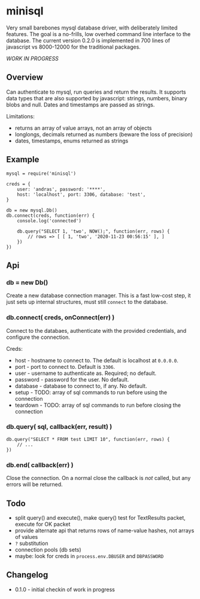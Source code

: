 minisql
=======

Very small barebones mysql database driver, with deliberately limited features.  The goal is
a no-frills, low overhed command line interface to the database.  The current version 0.2.0
is implemented in 700 lines of javascript vs 8000-12000 for the traditional packages.

_WORK IN PROGRESS_


Overview
--------

Can authenticate to mysql, run queries and return the results.  It supports data types
that are also supported by javascript: strings, numbers, binary blobs and null.  Dates and
timestamps are passed as strings.

Limitations:

- returns an array of value arrays, not an array of objects
- longlongs, decimals returned as numbers (beware the loss of precision)
- dates, timestamps, enums returned as strings


Example
-------

    mysql = require('minisql')

    creds = {
        user: 'andras', password: '****',
        host: 'localhost', port: 3306, database: 'test',
    }

    db = new mysql.Db()
    db.connect(creds, function(err) {
        console.log('connected')

        db.query("SELECT 1, 'two', NOW();", function(err, rows) {
            // rows => [ [ 1, 'two', '2020-11-23 00:56:15' ], ]
        })
    })


Api
---

### db = new Db()

Create a new database connection manager.  This is a fast low-cost step, it just sets up
internal structures, must still `connect` to the database.

### db.connect( creds, onConnect(err) )

Connect to the databaes, authenticate with the provided credentials, and configure the
connection.

Creds:
- host - hostname to connect to.  The default is localhost at `0.0.0.0`.
- port - port to connect to.  Default is `3306`.
- user - username to authenticate as.  Required; no default.
- password - password for the user.  No default.
- database - database to connect to, if any.  No default.
- setup - TODO: array of sql commands to run before using the connection
- teardown - TODO: array of sql commands to run before closing the connection

### db.query( sql, callback(err, result) )

    db.query("SELECT * FROM test LIMIT 10", function(err, rows) {
        // ...
    })

### db.end( callback(err) )

Close the connection.  On a normal close the callback is _not_ called, but any errors will
be returned.


Todo
----

- split query() and execute(), make query() test for TextResults packet, execute for OK packet
- provide alternate api that returns rows of name-value hashes, not arrays of values
- `?` substitution
- connection pools (db sets)
- maybe: look for creds in `process.env.DBUSER` and `DBPASSWORD`


Changelog
---------

- 0.1.0 - initial checkin of work in progress
